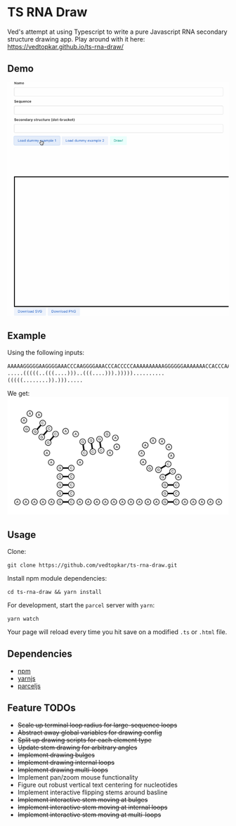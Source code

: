 # TS RNA Draw

Ved's attempt at using Typescript to write a pure Javascript RNA secondary structure drawing app. Play around with it here: <a>https://vedtopkar.github.io/ts-rna-draw/</a>

## Demo

![ts-rna-draw-demo](img/vt-ts-rna-draw-demo.gif)

## Example

Using the following inputs:

```
AAAAAGGGGGAAGGGGAAACCCAAGGGGAAACCCACCCCCAAAAAAAAAAGGGGGGAAAAAAACCACCCAAAAA
.....(((((..(((....)))..(((....))).)))))..........(((((........)).))).....
```

We get:
![ts-rna-draw-example](img/ts-rna-draw-multiloop-example.png)

## Usage

Clone:
```
git clone https://github.com/vedtopkar/ts-rna-draw.git
```

Install npm module dependencies:
```
cd ts-rna-draw && yarn install
```

For development, start the `parcel` server with `yarn`:
```
yarn watch
```
Your page will reload every time you hit save on a modified `.ts` or `.html` file.

## Dependencies

- [npm](https://www.npmjs.com/get-npm)
- [yarnjs](https://yarnpkg.com/)
- [parceljs](https://parceljs.org/)

## Feature TODOs

- ~~Scale up terminal loop radius for large-sequence loops~~
- ~~Abstract away global variables for drawing config~~
- ~~Split up drawing scripts for each element type~~
- ~~Update stem drawing for arbitrary angles~~
- ~~Implement drawing bulges~~
- ~~Implement drawing internal loops~~
- ~~Implement drawing multi-loops~~
- Implement pan/zoom mouse functionality
- Figure out robust vertical text centering for nucleotides
- Implement interactive flipping stems around basline
- ~~Implement interactive stem moving at bulges~~
- ~~Implement interactive stem moving at internal loops~~
- ~~Implement interactive stem moving at multi-loops~~